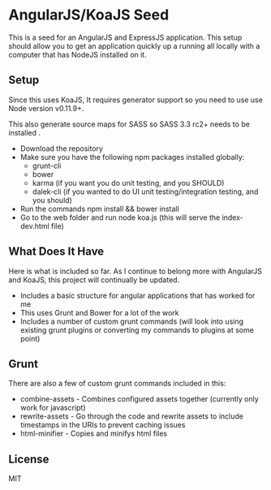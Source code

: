 # AngularJS/KoaJS Seed #

This is a seed for an AngularJS and ExpressJS application.  This setup should allow you to get an application quickly up a running all locally with a computer that has NodeJS installed on it.

## Setup ##

Since this uses KoaJS, It requires generator support so you need to use use Node version v0.11.9+.

This also generate source maps for SASS so SASS 3.3 rc2+ needs to be installed .

* Download the repository
* Make sure you have the following npm packages installed globally:
  * grunt-cli
  * bower
  * karma (if you want you do unit testing, and you SHOULD)
  * dalek-cli (if you wanted to do UI unit testing/integration testing, and you should)
* Run the commands npm install && bower install
* Go to the web folder and run node koa.js (this will serve the index-dev.html file)

## What Does It Have ##

Here is what is included so far.  As I continue to belong more with AngularJS and KoaJS, this project will continually be updated.

* Includes a basic structure for angular applications that has worked for me
* This uses Grunt and Bower for a lot of the work
* Includes a number of custom grunt commands (will look into using existing grunt plugins or converting my commands to plugins at some point)

## Grunt ##

There are also a few of custom grunt commands included in this:

* combine-assets - Combines configured assets together (currently only work for javascript)
* rewrite-assets - Go through the code and rewrite assets to include timestamps in the URIs to prevent caching issues
* html-minifier - Copies and minifys html files

## License ##

MIT
